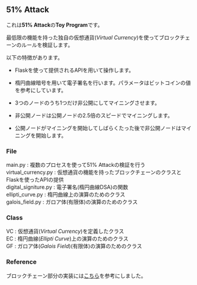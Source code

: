 ## 51% Attack

これは**51% Attack**の**Toy Program**です。

最低限の機能を持った独自の仮想通貨(*Virtual Currency*)を使ってブロックチェーンのルールを検証します。

以下の特徴があります。

- Flaskを使って提供されるAPIを用いて操作します。

- 楕円曲線暗号を用いて電子署名を行います。パラメータはビットコインの値を参考にしています。

- 3つのノードのうち1つだけ非公開にしてマイニングさせます。

- 非公開ノードは公開ノードの2.5倍のスピードでマイニングします。

- 公開ノードがマイニングを開始してしばらくたった後で非公開ノードはマイニングを開始します。


### File
main.py : 複数のプロセスを使って51% Attackの検証を行う  
virtual_currency.py : 仮想通貨の機能を持ったブロックチェーンのクラスとFlaskを使ったAPIの提供  
digital_signiture.py : 電子署名(楕円曲線DSA)の関数  
ellipti_curve.py : 楕円曲線上の演算のためのクラス  
galois_field.py : ガロア体(有限体)の演算のためのクラス  

### Class
VC : 仮想通貨(*Virtual Currency*)を定義したクラス  
EC : 楕円曲線(*Ellipti Curve*)上の演算のためのクラス  
GF : ガロア体(*Galois Field*)(有限体)の演算のためのクラス  

### Reference
ブロックチェーン部分の実装には[こちら](https://qiita.com/hidehiro98/items/841ece65d896aeaa8a2a)を参考にしました。
